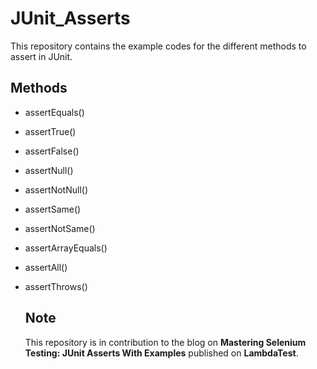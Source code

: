 # JUnit_Asserts
This repository contains the example codes for the different methods to assert in JUnit.

## Methods
- assertEquals()
- assertTrue()
- assertFalse()
- assertNull()
- assertNotNull()
- assertSame()
- assertNotSame()
- assertArrayEquals()
- assertAll()
- assertThrows()

  ## Note
  This repository is in contribution to the blog on **Mastering Selenium Testing: JUnit Asserts With Examples** published on **LambdaTest**.
